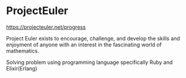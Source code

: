 # ProjectEuler
https://projecteuler.net/progress

Project Euler exists to encourage, challenge, and develop the skills and enjoyment of anyone with an interest in the fascinating world of mathematics.

Solving problem using programming language specifically Ruby and Elixir(Erlang)
